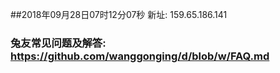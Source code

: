 ##2018年09月28日07时12分07秒 新址: 159.65.186.141
### 兔友常见问题及解答: https://github.com/wanggonging/d/blob/w/FAQ.md
